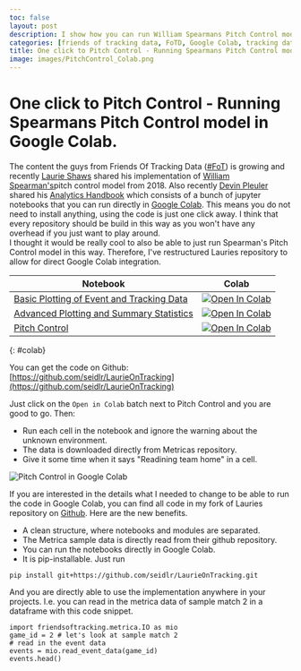 ```yaml
---
toc: false
layout: post
description: I show how you can run William Spearmans Pitch Control model implemented by Laurie Shaw directly in Google Colab. No instalation needed, it just works.
categories: [friends of tracking data, FoTD, Google Colab, tracking data, metrica sports]
title: One click to Pitch Control - Running Spearmans Pitch Control model in Google Colab.
image: images/PitchControl_Colab.png
---
```

# One click to Pitch Control - Running Spearmans Pitch Control model in Google Colab.
The content the guys from Friends Of Tracking Data ([#FoT](https://twitter.com/hashtag/FoT?src=hashtag_click)) is growing and recently [Laurie Shaws](https://twitter.com/EightyFivePoint) shared his implementation of [William Spearman's]((https://twitter.com/the_spearman))pitch control model from 2018. Also recently [Devin Pleuler](https://twitter.com/devinpleuler) shared his [Analytics Handbook](https://github.com/devinpleuler/analytics-handbook) which consists of a bunch of jupyter notebooks that you can run directly in [Google Colab](https://colab.research.google.com/notebooks/intro.ipynb#recent=true). This means you do not need to install anything, using the code is just one click away. I think that every repository should be build in this way as you won't have any overhead if you just want to play around.  
I thought it would be really cool to also be able to just run Spearman's Pitch Control model in this way. Therefore, I've restructured Lauries repository to allow for direct Google Colab integration.  

| Notebook | Colab |
| ------ | ------ |
| [Basic Plotting of Event and Tracking Data](https://github.com/seidlr/LaurieOnTracking/blob/master/notebooks/Lesson4.ipynb) | [![Open In Colab](https://colab.research.google.com/assets/colab-badge.svg)](https://colab.research.google.com/github/seidlr/LaurieOnTracking/blob/master/notebooks/Lesson4.ipynb) |
| [Advanced Plotting and Summary Statistics]((https://github.com/seidlr/LaurieOnTracking/blob/master/notebooks/Lesson4.ipynb) ) | [![Open In Colab](https://colab.research.google.com/assets/colab-badge.svg)](https://colab.research.google.com/github/seidlr/LaurieOnTracking/blob/master/notebooks/Lesson5.ipynb)|
| [Pitch Control](https://github.com/seidlr/LaurieOnTracking/blob/master/notebooks/Lesson6.ipynb) | [![Open In Colab](https://colab.research.google.com/assets/colab-badge.svg)](https://colab.research.google.com/github/seidlr/LaurieOnTracking/blob/master/notebooks/Lesson6.ipynb) |
{: #colab}  

   You can get the code on Github: [https://github.com/seidlr/LaurieOnTracking](https://github.com/seidlr/LaurieOnTracking)


Just click on the `Open in Colab` batch next to Pitch Control and you are good to go. Then:
- Run each cell in the notebook and ignore the warning about the unknown environment.
- The data is downloaded directly from Metricas repository.  
- Give it some time when it says "Readining team home" in a cell.  

![Pitch Control in Google Colab](https://i.imgur.com/VwiiBtm.png)

If you are interested in the details what I needed to change to be able to run the code in Google Colab, you can find all code in my fork of Lauries repository on [Github](https://github.com/seidlr/LaurieOnTracking). Here are the new benefits.
- A clean structure, where notebooks and modules are separated.
- The Metrica sample data is directly read from their github repository.
- You can run the notebooks directly in Google Colab.
- It is pip-installable. Just run 
```
pip install git+https://github.com/seidlr/LaurieOnTracking.git
```
And you are directly able to use the implementation anywhere in your projects. I.e. you can read in the metrica data of sample match 2 in a dataframe with this code snippet.
```
import friendsoftracking.metrica.IO as mio
game_id = 2 # let's look at sample match 2
# read in the event data
events = mio.read_event_data(game_id)
events.head()
```

